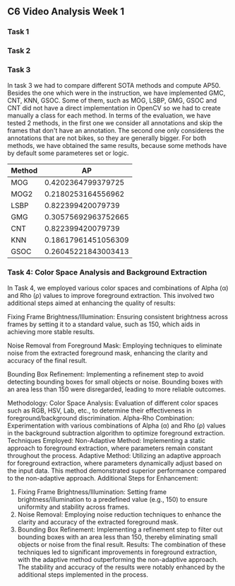 ## C6 Video Analysis Week 1 

### Task 1
### Task 2

### Task 3

In task 3 we had to compare different SOTA methods and compute AP50. Besides the one which were in the instruction, we have implemented GMC, CNT, KNN, GSOC. Some of them, such as MOG, LSBP, GMG, GSOC and CNT did not have a direct implementation in OpenCV so we had to create manually a class for each method. In terms of the evaluation, we have tested 2 methods, in the first one we consider all annotations and skip the frames that don't have an annotation. The second one only consideres the annotations that are not bikes, so they are generally bigger. For both methods, we have obtained the same results, because some methods have by default some parameteres set or logic. 

| Method | AP                   |
|--------|----------------------|
| MOG    | 0.4202364799379725  |
| MOG2   | 0.2180253164556962  |
| LSBP   | 0.822399420079739   |
| GMG    | 0.30575692963752665 |
| CNT    | 0.822399420079739   |
| KNN    | 0.18617961451056309 |
| GSOC   | 0.26045221843003413 |




### Task 4: Color Space Analysis and Background Extraction
In Task 4, we employed various color spaces and combinations of Alpha (α) and Rho (ρ) values to improve foreground extraction. This involved two additional steps aimed at enhancing the quality of results:

Fixing Frame Brightness/Illumination: Ensuring consistent brightness across frames by setting it to a standard value, such as 150, which aids in achieving more stable results.

Noise Removal from Foreground Mask: Employing techniques to eliminate noise from the extracted foreground mask, enhancing the clarity and accuracy of the final result.

Bounding Box Refinement: Implementing a refinement step to avoid detecting bounding boxes for small objects or noise. Bounding boxes with an area less than 150 were disregarded, leading to more reliable outcomes.

Methodology:
Color Space Analysis:
Evaluation of different color spaces such as RGB, HSV, Lab, etc., to determine their effectiveness in foreground/background discrimination.
Alpha-Rho Combination:
Experimentation with various combinations of Alpha (α) and Rho (ρ) values in the background subtraction algorithm to optimize foreground extraction.
Techniques Employed:
Non-Adaptive Method:
Implementing a static approach to foreground extraction, where parameters remain constant throughout the process.
Adaptive Method:
Utilizing an adaptive approach for foreground extraction, where parameters dynamically adjust based on the input data. This method demonstrated superior performance compared to the non-adaptive approach.
Additional Steps for Enhancement:
1. Fixing Frame Brightness/Illumination:
Setting frame brightness/illumination to a predefined value (e.g., 150) to ensure uniformity and stability across frames.
2. Noise Removal:
Employing noise reduction techniques to enhance the clarity and accuracy of the extracted foreground mask.
3. Bounding Box Refinement:
Implementing a refinement step to filter out bounding boxes with an area less than 150, thereby eliminating small objects or noise from the final result.
Results:
The combination of these techniques led to significant improvements in foreground extraction, with the adaptive method outperforming the non-adaptive approach. The stability and accuracy of the results were notably enhanced by the additional steps implemented in the process.
